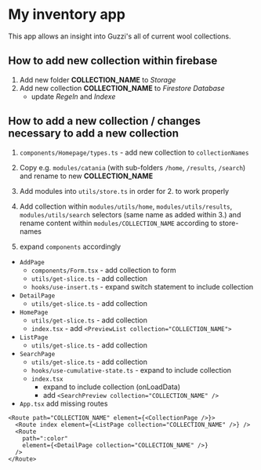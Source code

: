 # My inventory app

This app allows an insight into Guzzi's all of current wool collections.

## How to add new collection within firebase

1. Add new folder **COLLECTION_NAME** to _Storage_
2. Add new collection **COLLECTION_NAME** to _Firestore Database_
   - update _Regeln_ and _Indexe_

## How to add a new collection / changes necessary to add a new collection

1. `components/Homepage/types.ts` - add new collection to `collectionNames`
2. Copy e.g. `modules/catania` (with sub-folders `/home`, `/results`, `/search`) and rename to new **COLLECTION_NAME**

3. Add modules into `utils/store.ts` in order for 2. to work properly

4. Add collection within `modules/utils/home`, `modules/utils/results`, `modules/utils/search` selectors (same name as added within 3.) and rename content within `modules/COLLECTION_NAME` according to store-names

5. expand `components` accordingly

- `AddPage`
  - `components/Form.tsx` - add collection to form
  - `utils/get-slice.ts` - add collection
  - `hooks/use-insert.ts` - expand switch statement to include collection
- `DetailPage`
  - `utils/get-slice.ts` - add collection
- `HomePage`
  - `utils/get-slice.ts` - add collection
  - `index.tsx` - add `<PreviewList collection="COLLECTION_NAME">`
- `ListPage`
  - `utils/get-slice.ts` - add collection
- `SearchPage`
  - `utils/get-slice.ts` - add collection
  - `hooks/use-cumulative-state.ts` - expand to include collection
  - `index.tsx`
    - expand to include collection (onLoadData)
    - add `<SearchPreview collection="COLLECTION_NAME" />`
- `App.tsx` add missing routes

```
<Route path="COLLECTION_NAME" element={<CollectionPage />}>
  <Route index element={<ListPage collection="COLLECTION_NAME" />} />
  <Route
    path=":color"
    element={<DetailPage collection="COLLECTION_NAME" />}
  />
</Route>
```

